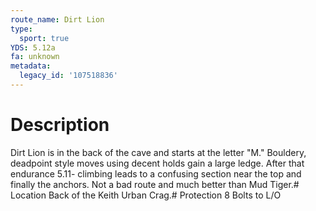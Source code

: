 ```yaml
---
route_name: Dirt Lion
type:
  sport: true
YDS: 5.12a
fa: unknown
metadata:
  legacy_id: '107518836'
---
```

# Description
Dirt Lion is in the back of the cave and starts at the letter "M." Bouldery, deadpoint style moves using decent holds gain a large ledge. After that endurance 5.11- climbing leads to a confusing section near the top and finally the anchors. Not a bad route and much better than Mud Tiger.# Location
Back of the Keith Urban Crag.# Protection
8 Bolts to L/O